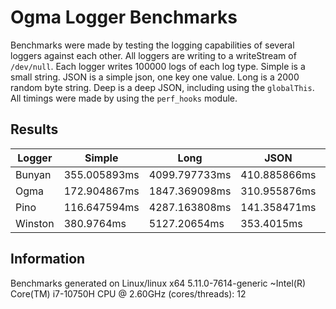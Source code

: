 # Ogma Logger Benchmarks

Benchmarks were made by testing the logging capabilities of several loggers against each other. All loggers are writing to a writeStream of `/dev/null`. Each logger writes 100000 logs of each log type. Simple is a small string. JSON is a simple json, one key one value. Long is a 2000 random byte string. Deep is a deep JSON, including using the `globalThis`. All timings were made by using the `perf_hooks` module.

## Results

| Logger | Simple | Long | JSON | Deep |
| --- | --- | --- | --- | --- |
| Bunyan | 355.005893ms | 4099.797733ms | 410.885866ms | 2266.010139ms |
| Ogma | 172.904867ms | 1847.369098ms | 310.955876ms | 445.961304ms |
| Pino | 116.647594ms | 4287.163808ms | 141.358471ms | 1355.486535ms |
| Winston | 380.9764ms | 5127.20654ms | 353.4015ms | 457.380278ms |

## Information

Benchmarks generated on Linux/linux x64 5.11.0-7614-generic ~Intel(R) Core(TM) i7-10750H CPU @ 2.60GHz (cores/threads): 12
